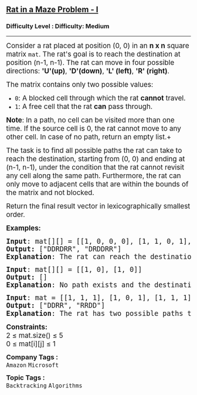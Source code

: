 <h2><a href="https://www.geeksforgeeks.org/problems/rat-in-a-maze-problem/1?page=5&sprint=a663236c31453b969852f9ea22507634&sprint=a663236c31453b969852f9ea22507634&sortBy=submissions">Rat in a Maze Problem - I</a></h2><h3>Difficulty Level : Difficulty: Medium</h3><hr><div class="problems_problem_content__Xm_eO"><p><span style="font-size: 14pt;">Consider a rat placed at position (0, 0) in an <strong>n x n</strong> square matrix <code>mat</code>. The rat's goal is to reach the destination at position (n-1, n-1). The rat can move in four possible directions:&nbsp;<strong>'U'(up)</strong>,&nbsp;<strong>'D'(down)</strong>,&nbsp;<strong>'L' (left)</strong>,&nbsp;<strong>'R' (right)</strong>.</span></p>
<p><span style="font-size: 14pt;">The matrix contains only two possible values:</span></p>
<ul>
<li><span style="font-size: 14pt;"><code>0</code>: A blocked cell through which the rat <strong>cannot</strong> travel.</span></li>
<li><span style="font-size: 14pt;"><code>1</code>: A free cell that the rat <strong>can</strong> pass through.</span></li>
</ul>
<p><span style="font-size: 14pt;"><strong>Note</strong>: In a path, no cell can be visited more than one time.&nbsp;If the source cell is 0, the rat cannot move to any other cell. In case of no path, return an empty list.+<br></span></p>
<p><span style="font-size: 14pt;">The task is to find all possible paths the rat can take to reach the destination, starting from (0, 0) and ending at (n-1, n-1), under the condition that the rat cannot revisit any cell along the same path. Furthermore, the rat can only move to adjacent cells that are within the bounds of the matrix and not blocked.</span></p>
<p><span style="font-size: 14pt;">Return the final result vector in lexicographically smallest order.</span></p>
<p><span style="font-size: 14pt;"><strong>Examples:</strong></span></p>
<pre><span style="font-size: 14pt;"><strong>Input</strong>: mat[][] = [[1, 0, 0, 0], [1, 1, 0, 1], [1, 1, 0, 0], [0, 1, 1, 1]]
<strong>Output: </strong>[<span class="hljs-string">"DDRDRR"</span>, <span class="hljs-string">"DRDDRR"</span>]
<strong>Explanation</strong>: The rat can reach the destination at (3, 3) from (0, 0) by two paths - DRDDRR and DDRDRR, when printed in sorted order we get DDRDRR DRDDRR.</span></pre>
<pre><span style="font-size: 14pt;"><strong>Input</strong>: mat[][] = [[1, 0], [1, 0]]
<strong>Output: </strong>[]
<strong>Explanation</strong>: No path exists and the destination cell is blocked.
</span></pre>
<pre><span style="font-size: 14pt;"><strong>Input</strong>: mat = <span class="hljs-string">[[1, 1, 1], [1, 0, 1], [1, 1, 1]]</span>
<strong>Output: </strong>[<span class="hljs-string">"DDRR"</span>, <span class="hljs-string">"RRDD"</span>]
<strong>Explanation</strong>: The rat has two possible paths to reach the destination: <span class="hljs-number" style="font-family: -apple-system, BlinkMacSystemFont, 'Segoe UI', Roboto, Oxygen, Ubuntu, Cantarell, 'Open Sans', 'Helvetica Neue', sans-serif;">1.</span><span style="font-family: -apple-system, BlinkMacSystemFont, 'Segoe UI', Roboto, Oxygen, Ubuntu, Cantarell, 'Open Sans', 'Helvetica Neue', sans-serif;"> </span><span class="hljs-string" style="font-family: -apple-system, BlinkMacSystemFont, 'Segoe UI', Roboto, Oxygen, Ubuntu, Cantarell, 'Open Sans', 'Helvetica Neue', sans-serif;">"DDRR" </span><span class="hljs-number" style="font-family: -apple-system, BlinkMacSystemFont, 'Segoe UI', Roboto, Oxygen, Ubuntu, Cantarell, 'Open Sans', 'Helvetica Neue', sans-serif;">2.</span><span style="font-family: -apple-system, BlinkMacSystemFont, 'Segoe UI', Roboto, Oxygen, Ubuntu, Cantarell, 'Open Sans', 'Helvetica Neue', sans-serif;"> </span><span class="hljs-string" style="font-family: -apple-system, BlinkMacSystemFont, 'Segoe UI', Roboto, Oxygen, Ubuntu, Cantarell, 'Open Sans', 'Helvetica Neue', sans-serif;">"RRDD", </span><span style="font-family: -apple-system, BlinkMacSystemFont, 'Segoe UI', Roboto, Oxygen, Ubuntu, Cantarell, 'Open Sans', 'Helvetica Neue', sans-serif;">These are returned </span><span class="hljs-keyword" style="font-family: -apple-system, BlinkMacSystemFont, 'Segoe UI', Roboto, Oxygen, Ubuntu, Cantarell, 'Open Sans', 'Helvetica Neue', sans-serif;">in</span><span style="font-family: -apple-system, BlinkMacSystemFont, 'Segoe UI', Roboto, Oxygen, Ubuntu, Cantarell, 'Open Sans', 'Helvetica Neue', sans-serif;"> lexicographically sorted order.</span></span></pre>
<p><span style="font-size: 14pt;"><strong>Constraints:</strong><br>2 ≤ mat.size() ≤ 5<br>0 ≤ mat[i][j] ≤ 1</span></p></div><p><span style=font-size:18px><strong>Company Tags : </strong><br><code>Amazon</code>&nbsp;<code>Microsoft</code>&nbsp;<br><p><span style=font-size:18px><strong>Topic Tags : </strong><br><code>Backtracking</code>&nbsp;<code>Algorithms</code>&nbsp;